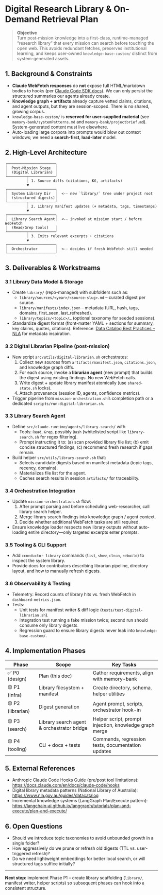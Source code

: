 # Digital Research Library & On-Demand Retrieval Plan

> **Objective**  
> Turn post-mission knowledge into a first-class, runtime-managed “research library” that every mission can search before touching the open web. This avoids redundant fetches, preserves institutional learning, and keeps user-owned `knowledge-base-custom/` distinct from system-generated assets.

## 1. Background & Constraints

- **Claude WebFetch responses** do **not** expose full HTML/markdown bodies to hooks (per [Claude Code SDK docs](https://anthropic.mintlify.app/en/docs/claude-code/sdk/sdk-python?utm_source=chatgpt)). We can only persist the structured summaries our agents already create.
- **Knowledge graph + artifacts** already capture vetted claims, citations, and agent outputs, but they are session-scoped. There is no shared, growing corpus.
- `knowledge-base-custom/` is **reserved for user-supplied material** (see `memory-bank/systemPatterns.md` and `memory-bank/projectbrief.md`). System-generated content must live elsewhere.
- Auto-loading large corpora into prompts would blow out context windows; we need a **search-first, load-later** model.

## 2. High-Level Architecture

```
┌──────────────────────┐
│  Post-Mission Stage  │
│  (Digital Librarian) │
└─────────┬────────────┘
          │ 1. Source diffs (citations, KG, artifacts)
          ▼
┌──────────────────────┐
│  System Library Dir  │  <-- new `library/` tree under project root
│  (structured digests)│
└─────────┬────────────┘
          │ 2. Library manifest updates (+ metadata, tags, timestamps)
          ▼
┌──────────────────────┐
│  Library Search Agent│  <-- invoked at mission start / before WebFetch
│  (Read/Grep tools)   │
└─────────┬────────────┘
          │ 3. Emits relevant excerpts + citations
          ▼
┌──────────────────────┐
│  Orchestrator        │  <-- decides if fresh WebFetch still needed
└──────────────────────┘
```

## 3. Deliverables & Workstreams

### 3.1 Library Data Model & Storage
- Create `library/` (repo-managed) with subfolders such as:
  - `library/sources/<year>/<source-slug>.md` – curated digest per source.
  - `library/manifests/index.json` – metadata (URL, hash, tags, domains, first_seen, last_refreshed).
  - `library/topics/<topic>/…` (optional taxonomy for seeded sessions).
- Standardize digest format (front-matter YAML + sections for summary, key claims, quotes, citations). Reference: [Data Catalog Best Practices – NLA](https://www.nla.gov.au/guides/datacatalog) for metadata inspiration.

### 3.2 Digital Librarian Pipeline (post-mission)
- New script `src/utils/digital-librarian.sh` orchestrates:
  1. Collect new sources from `artifacts/manifest.json`, `citations.json`, and knowledge graph diffs.
  2. For each source, invoke a **librarian agent** (new prompt) that builds the digest using existing findings. No new WebFetch calls.
  3. Write digest + update library manifest atomically (use `shared-state.sh` locks).
  4. Attach provenance (session ID, agents, confidence metrics).
- Trigger pipeline from `mission-orchestration.sh`’s completion path or a dedicated `scripts/run-digital-librarian.sh`.

### 3.3 Library Search Agent
- Define `src/claude-runtime/agents/library-search/` with:
  - Tools: `Read`, `Grep`, possibly `Bash` (whitelisted script like `library-search.sh` for regex filtering).
  - Prompt instructing it to: (a) scan provided library file list; (b) emit concise structured findings; (c) recommend fresh research if gaps remain.
- Build helper `src/utils/library-search.sh` that:
  - Selects candidate digests based on manifest metadata (topic tags, recency, domains).
  - Materializes file list for the agent.
  - Caches search results in session `artifacts/` for traceability.

### 3.4 Orchestration Integration
- Update `mission-orchestration.sh` flow:
  1. After prompt parsing and before scheduling web-researcher, call library search helper.
  2. Merge library search findings into knowledge graph / agent context.
  3. Decide whether additional WebFetch tasks are still required.
- Ensure knowledge loader respects new library outputs without auto-loading entire directory—only targeted excerpts enter prompts.

### 3.5 Tooling & CLI Support
- Add `cconductor library` commands (`list`, `show`, `clean`, `rebuild`) to inspect the system library.
- Provide docs for contributors describing librarian pipeline, directory layout, and how to manually refresh digests.

### 3.6 Observability & Testing
- Telemetry: Record counts of library hits vs. fresh WebFetch in `dashboard-metrics.json`.
- Tests:
  - Unit tests for manifest writer & diff logic (`tests/test-digital-librarian.sh`).
  - Integration test running a fake mission twice; second run should consume only library digests.
  - Regression guard to ensure library digests never leak into `knowledge-base-custom/`.

## 4. Implementation Phases

| Phase | Scope | Key Tasks |
|-------|-------|-----------|
| ✅ P0 (design) | Plan (this doc) | Gather requirements, align with memory-bank |
| 🟡 P1 (infra) | Library filesystem + manifest | Create directory, schema, helper utilities |
| 🟡 P2 (librarian) | Digest generation | Agent prompt, scripts, orchestrator hook-in |
| 🟡 P3 (search) | Library search agent & orchestrator bridge | Helper script, prompt injection, knowledge graph merge |
| 🟡 P4 (tooling) | CLI + docs + tests | Commands, regression tests, documentation updates |

## 5. External References

- Anthropic Claude Code Hooks Guide (pre/post tool limitations): <https://docs.claude.com/en/docs/claude-code/hooks>
- Digital library metadata patterns (National Library of Australia): <https://www.nla.gov.au/guides/datacatalog>
- Incremental knowledge systems (LangGraph Plan/Execute pattern): <https://langchain-ai.github.io/langgraph/tutorials/plan-and-execute/plan-and-execute/>

## 6. Open Questions
- Should we introduce topic taxonomies to avoid unbounded growth in a single folder?
- How aggressively do we prune or refresh old digests (TTL vs. user-triggered refresh)?
- Do we need lightweight embeddings for better local search, or will structured tags suffice initially?

---

**Next step:** implement Phase P1 – create library scaffolding (`library/`, manifest writer, helper scripts) so subsequent phases can hook into a consistent structure.
